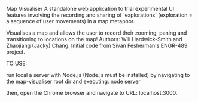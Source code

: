 Map Visualiser
A standalone web application to trial experimental UI features involving the recording and sharing of 'explorations' (exploration = a sequence of user movements) in a map metaphor.

Visualises a map and allows the user to record their zooming, paning and transitioning to locations on the map! Authors: Will Hardwick-Smith and Zhaojiang (Jacky) Chang. Initial code from Sivan Fesherman's ENGR-489 project.

TO USE:

run local a server with Node.js (Node.js must be installed) by navigating to the map-visualiser root dir and executing: node server

then, open the Chrome browser and navigate to URL: localhost:3000.
